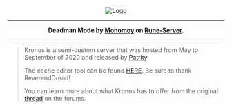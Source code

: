 <p align="center">
  <img src="https://i.imgur.com/bj2EKL4.png" alt="Logo">
</p>

---

<p align="center">
  <strong>Deadman Mode by <a href="https://www.rune-server.ee/members/monomoy/">Monomoy</a> on <a href="https://www.rune-server.ee/runescape-development/rs2-server/downloads/696766-kronos-osrs-semi-custom-server-deob-client-multi-world-support-184-a.html">Rune-Server</a></strong>.
</p>

---
 
> Kronos is a semi-custom server that was hosted from May to September of 2020 and released by [Patrity](https://www.rune-server.ee/members/patrity/).
> 
> The cache editor tool can be found [HERE](https://www.rune-server.ee/runescape-development/rs2-client/tools/695878-open-source-osrs-deob-cache-tools.html). Be sure to thank ReverendDread!
>
> You can learn more about what Kronos has to offer from the original [thread](https://rune-server.org/threads/kronos-osrs-semi-custom-server-deob-client-multi-world-support-184.696766/) on the forums.
